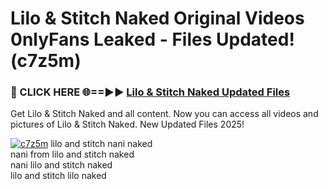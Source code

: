 # Lilo & Stitch Naked Original Videos 0nlyFans Leaked - Files Updated! (c7z5m)

<h3>🔴 CLICK HERE 🌐==►► <a href="https://tinyurl.com/yckcrads" rel="nofollow">Lilo & Stitch Naked Updated Files</a></h3>

Get Lilo & Stitch Naked and all content. Now you can access all videos and pictures of Lilo & Stitch Naked. New Updated Files 2025!

[![c7z5m](https://i.imgur.com/hpKpOFt.gif)](https://tinyurl.com/yckcrads)
lilo and stitch nani naked<br>
nani from lilo and stitch naked<br>
nani lilo and stitch naked<br>
lilo and stitch lilo naked